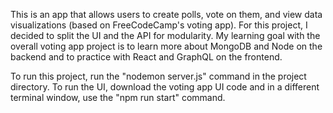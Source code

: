 This is an app that allows users to create polls, vote on them, and view data visualizations (based on FreeCodeCamp's voting app). For this project, I decided to split the UI and the API for modularity. My learning goal with the overall voting app project is to learn more about MongoDB and Node on the backend and to practice with React and GraphQL on the frontend.

To run this project, run the "nodemon server.js" command in the project directory. To run the UI, download the voting app UI code and in a different terminal window, use the "npm run start" command.
